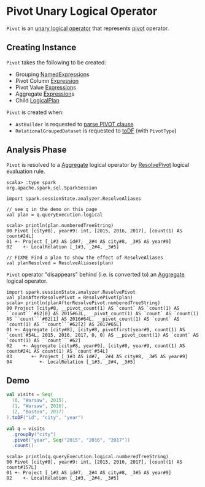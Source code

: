 # Pivot Unary Logical Operator

`Pivot` is an [unary logical operator](LogicalPlan.md#UnaryNode) that represents [pivot](../RelationalGroupedDataset.md#pivot) operator.

## Creating Instance

`Pivot` takes the following to be created:

* <span id="groupByExprsOpt"> Grouping [NamedExpression](../expressions/NamedExpression.md)s
* <span id="pivotColumn"> Pivot Column [Expression](../expressions/Expression.md)
* <span id="pivotValues"> Pivot Value [Expression](../expressions/Expression.md)s
* <span id="aggregates"> Aggregate [Expression](../expressions/Expression.md)s
* <span id="child"> Child [LogicalPlan](LogicalPlan.md)

`Pivot` is created when:

* `AstBuilder` is requested to [parse PIVOT clause](../sql/AstBuilder.md#withPivot)
* `RelationalGroupedDataset` is requested to [toDF](../RelationalGroupedDataset.md#toDF) (with `PivotType`)

## <span id="analyzer"> Analysis Phase

`Pivot` is resolved to a [Aggregate](Aggregate.md) logical operator by [ResolvePivot](../Analyzer.md#ResolvePivot) logical evaluation rule.

```text
scala> :type spark
org.apache.spark.sql.SparkSession

import spark.sessionState.analyzer.ResolveAliases

// see q in the demo on this page
val plan = q.queryExecution.logical

scala> println(plan.numberedTreeString)
00 Pivot [city#8], year#9: int, [2015, 2016, 2017], [count(1) AS count#24L]
01 +- Project [_1#3 AS id#7, _2#4 AS city#8, _3#5 AS year#9]
02    +- LocalRelation [_1#3, _2#4, _3#5]

// FIXME Find a plan to show the effect of ResolveAliases
val planResolved = ResolveAliases(plan)
```

`Pivot` operator "disappears" behind (i.e. is converted to) an [Aggregate](Aggregate.md) logical operator.

```text
import spark.sessionState.analyzer.ResolvePivot
val planAfterResolvePivot = ResolvePivot(plan)
scala> println(planAfterResolvePivot.numberedTreeString)
00 Project [city#8, __pivot_count(1) AS `count` AS `count(1) AS ``count```#62[0] AS 2015#63L, __pivot_count(1) AS `count` AS `count(1) AS ``count```#62[1] AS 2016#64L, __pivot_count(1) AS `count` AS `count(1) AS ``count```#62[2] AS 2017#65L]
01 +- Aggregate [city#8], [city#8, pivotfirst(year#9, count(1) AS `count`#54L, 2015, 2016, 2017, 0, 0) AS __pivot_count(1) AS `count` AS `count(1) AS ``count```#62]
02    +- Aggregate [city#8, year#9], [city#8, year#9, count(1) AS count#24L AS count(1) AS `count`#54L]
03       +- Project [_1#3 AS id#7, _2#4 AS city#8, _3#5 AS year#9]
04          +- LocalRelation [_1#3, _2#4, _3#5]
```

## Demo

```scala
val visits = Seq(
  (0, "Warsaw", 2015),
  (1, "Warsaw", 2016),
  (2, "Boston", 2017)
).toDF("id", "city", "year")
```

```scala
val q = visits
  .groupBy("city")
  .pivot("year", Seq("2015", "2016", "2017"))
  .count()
```

```text
scala> println(q.queryExecution.logical.numberedTreeString)
00 Pivot [city#8], year#9: int, [2015, 2016, 2017], [count(1) AS count#157L]
01 +- Project [_1#3 AS id#7, _2#4 AS city#8, _3#5 AS year#9]
02    +- LocalRelation [_1#3, _2#4, _3#5]
```
